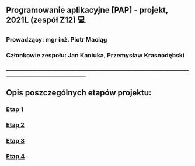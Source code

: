 ## **Programowanie aplikacyjne [PAP] - projekt, 2021L (zespół Z12) :computer:** 
### Prowadzący: mgr inż. Piotr Maciąg  
### Członkowie zespołu: Jan Kaniuka, Przemysław Krasnodębski   

**____________________________________________________________________________________________________________**  
  
## Opis poszczególnych etapów projektu: 
### [Etap 1](https://github.com/jkaniuka/PAP_21L/blob/main/docs/stage1.md)
### [Etap 2](https://github.com/jkaniuka/PAP_21L/blob/main/docs/stage2.md)
### [Etap 3](https://github.com/jkaniuka/PAP_21L/blob/main/docs/stage3.md)
### [Etap 4](https://github.com/jkaniuka/PAP_21L/blob/main/docs/stage4.md)



